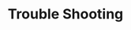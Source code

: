 ---
title: "Trouble Shooting"
layout: category
permalink: /categories/Shooting/
author_profile: true
taxonomy: Shooting
sidebar:
  nav: "categories"
---